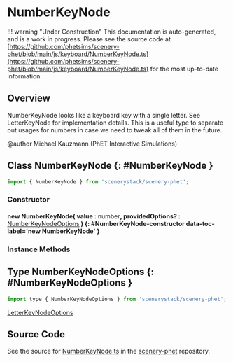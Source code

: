 # NumberKeyNode

!!! warning "Under Construction"
    This documentation is auto-generated, and is a work in progress. Please see the source code at
    [https://github.com/phetsims/scenery-phet/blob/main/js/keyboard/NumberKeyNode.ts](https://github.com/phetsims/scenery-phet/blob/main/js/keyboard/NumberKeyNode.ts) for the most up-to-date information.

## Overview

NumberKeyNode looks like a keyboard key with a single letter. See LetterKeyNode for implementation details. This is
a useful type to separate out usages for numbers in case we need to tweak all of them in the future.

@author Michael Kauzmann (PhET Interactive Simulations)

## Class NumberKeyNode {: #NumberKeyNode }


```js
import { NumberKeyNode } from 'scenerystack/scenery-phet';
```
### Constructor

#### new NumberKeyNode( value : <span style="font-weight: 400;"><span style="color: hsla(calc(var(--md-hue) + 180deg),80%,40%,1);">number</span></span>, providedOptions? : <span style="font-weight: 400;">[NumberKeyNodeOptions](../scenery-phet/NumberKeyNode.md#NumberKeyNodeOptions)</span> ) {: #NumberKeyNode-constructor data-toc-label='new NumberKeyNode' }

### Instance Methods





## Type NumberKeyNodeOptions {: #NumberKeyNodeOptions }


```js
import type { NumberKeyNodeOptions } from 'scenerystack/scenery-phet';
```


[LetterKeyNodeOptions](../scenery-phet/LetterKeyNode.md#LetterKeyNodeOptions)



## Source Code

See the source for [NumberKeyNode.ts](https://github.com/phetsims/scenery-phet/blob/main/js/keyboard/NumberKeyNode.ts) in the [scenery-phet](https://github.com/phetsims/scenery-phet) repository.
